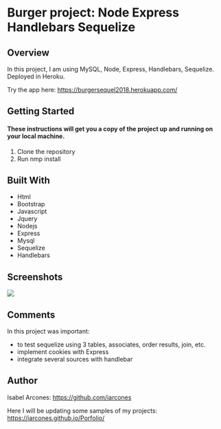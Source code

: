 # Burger project: Node Express Handlebars Sequelize

## Overview

In this project, I am using MySQL, Node, Express, Handlebars, Sequelize. Deployed in Heroku.

Try the app here: https://burgersequel2018.herokuapp.com/

## Getting Started

#### These instructions will get you a copy of the project up and running on your local machine.

1. Clone the repository
2. Run nmp install 

## Built With

- Html
- Bootstrap
- Javascript
- Jquery
- Nodejs
- Express
- Mysql
- Sequelize
- Handlebars

## Screenshots
![](demo.gif)

## Comments

In this project was important:
- to test sequelize using 3 tables, associates, order results, join, etc.
- implement cookies with Express
- integrate several sources with handlebar

## Author

Isabel Arcones: https://github.com/iarcones

Here I will be updating some samples of my projects: https://iarcones.github.io/Porfolio/





